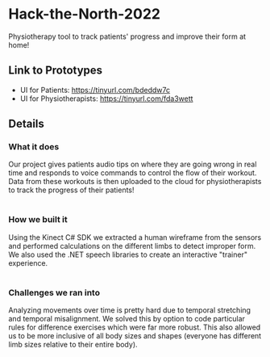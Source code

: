 # Hack-the-North-2022
Physiotherapy tool to track patients' progress and improve their form at home!

## Link to Prototypes
- UI for Patients: https://tinyurl.com/bdeddw7c
- UI for Physiotherapists: https://tinyurl.com/fda3wett

## Details

### What it does

Our project gives patients audio tips on where they are going wrong in real time and responds to voice commands to control the flow of their workout. 
Data from these workouts is then uploaded to the cloud for physiotherapists to track the progress of their patients!
<br/>
<br/>
### How we built it

Using the Kinect C# SDK we extracted a human wireframe from the sensors and performed calculations on the different limbs to detect improper form. 
We also used the .NET speech libraries to create an interactive "trainer" experience.
<br/>
<br/>
### Challenges we ran into

Analyzing movements over time is pretty hard due to temporal stretching and temporal misalignment. 
We solved this by option to code particular rules for difference exercises which were far more robust. 
This also allowed us to be more inclusive of all body sizes and shapes (everyone has different limb sizes relative to their entire body).
